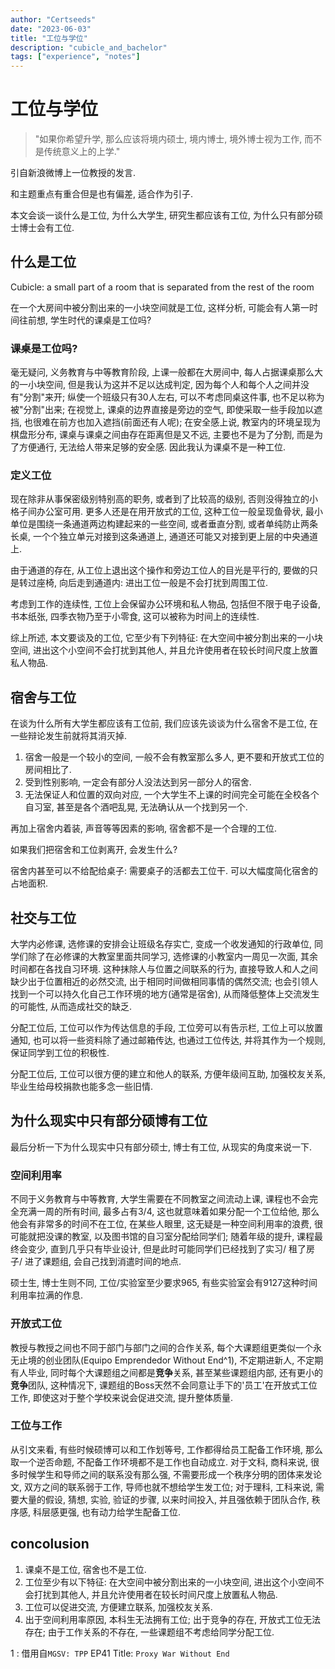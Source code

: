 ```yaml
---
author: "Certseeds"
date: "2023-06-03"
title: "工位与学位"
description: "cubicle_and_bachelor"
tags: ["experience", "notes"]
---
```


# 工位与学位

> "如果你希望升学, 那么应该将境内硕士, 境内博士, 境外博士视为工作, 而不是传统意义上的上学."

引自新浪微博上一位教授的发言.

和主题重点有重合但是也有偏差, 适合作为引子.

本文会谈一谈什么是工位, 为什么大学生, 研究生都应该有工位, 为什么只有部分硕士博士会有工位.

## 什么是工位

Cubicle: a small part of a room that is separated from the rest of the room

在一个大房间中被分割出来的一小块空间就是工位, 这样分析, 可能会有人第一时间往前想, 学生时代的课桌是工位吗?

### 课桌是工位吗?

毫无疑问, 义务教育与中等教育阶段, 上课一般都在大房间中, 每人占据课桌那么大的一小块空间, 但是我认为这并不足以达成判定, 因为每个人和每个人之间并没有"分割"来开; 纵使一个班级只有30人左右, 可以不考虑同桌这件事, 也不足以称为被"分割"出来; 在视觉上, 课桌的边界直接是旁边的空气, 即使采取一些手段加以遮挡, 也很难在前方也加入遮挡(前面还有人呢); 在安全感上说, 教室内的环境呈现为棋盘形分布, 课桌与课桌之间由存在距离但是又不远, 主要也不是为了分割, 而是为了方便通行, 无法给人带来足够的安全感. 因此我认为课桌不是一种工位.

### 定义工位

现在除非从事保密级别特别高的职务, 或者到了比较高的级别, 否则没得独立的小格子间办公室可用. 更多人还是在用开放式的工位, 这种工位一般呈现鱼骨状, 最小单位是围绕一条通道两边构建起来的一些空间, 或者垂直分割, 或者单纯防止两条长桌, 一个个独立单元对接到这条通道上, 通道还可能又对接到更上层的中央通道上.

由于通道的存在, 从工位上退出这个操作和旁边工位人的目光是平行的, 要做的只是转过座椅, 向后走到通道内: 进出工位一般是不会打扰到周围工位.

考虑到工作的连续性, 工位上会保留办公环境和私人物品, 包括但不限于电子设备, 书本纸张, 四季衣物乃至于小零食, 这可以被称为时间上的连续性.

综上所述, 本文要谈及的工位, 它至少有下列特征: 在大空间中被分割出来的一小块空间, 进出这个小空间不会打扰到其他人, 并且允许使用者在较长时间尺度上放置私人物品.

## 宿舍与工位

在谈为什么所有大学生都应该有工位前, 我们应该先谈谈为什么宿舍不是工位, 在一些辩论发生前就将其消灭掉.

1. 宿舍一般是一个较小的空间, 一般不会有教室那么多人, 更不要和开放式工位的房间相比了.
2. 受到性别影响, 一定会有部分人没法达到另一部分人的宿舍.
3. 无法保证人和位置的双向对应, 一个大学生不上课的时间完全可能在全校各个自习室, 甚至是各个酒吧乱晃, 无法确认从一个找到另一个.

再加上宿舍内着装, 声音等等因素的影响, 宿舍都不是一个合理的工位.

如果我们把宿舍和工位剥离开, 会发生什么?

宿舍内甚至可以不给配给桌子: 需要桌子的活都去工位干. 可以大幅度简化宿舍的占地面积.

## 社交与工位

大学内必修课, 选修课的安排会让班级名存实亡, 变成一个收发通知的行政单位, 同学们除了在必修课的大教室里面共同学习, 选修课的小教室内一周见一次面, 其余时间都在各找自习环境. 这种抹除人与位置之间联系的行为, 直接导致人和人之间缺少出于位置相近的必然交流, 出于相同时间做相同事情的偶然交流; 也会引领人找到一个可以持久化自己工作环境的地方(通常是宿舍), 从而降低整体上交流发生的可能性, 从而造成社交的缺乏.

分配工位后, 工位可以作为传达信息的手段, 工位旁可以有告示栏, 工位上可以放置通知, 也可以将一些资料除了通过邮箱传达, 也通过工位传达, 并将其作为一个规则, 保证同学到工位的积极性.

分配工位后, 工位可以很方便的建立和他人的联系, 方便年级间互助, 加强校友关系, 毕业生给母校捐款也能多念一些旧情.

## 为什么现实中只有部分硕博有工位

最后分析一下为什么现实中只有部分硕士, 博士有工位, 从现实的角度来说一下.

### 空间利用率

不同于义务教育与中等教育, 大学生需要在不同教室之间流动上课, 课程也不会完全充满一周的所有时间, 最多占有3/4, 这也就意味着如果分配一个工位给他, 那么他会有非常多的时间不在工位, 在某些人眼里, 这无疑是一种空间利用率的浪费, 很可能就把没课的教室, 以及图书馆的自习室分配给同学们; 随着年级的提升, 课程最终会变少, 直到几乎只有毕业设计, 但是此时可能同学们已经找到了实习/ 租了房子/ 进了课题组, 会自己找到消遣时间的地点.

硕士生, 博士生则不同, 工位/实验室至少要求965, 有些实验室会有9127这种时间利用率拉满的作息.

### 开放式工位

教授与教授之间也不同于部门与部门之间的合作关系, 每个大课题组更类似一个永无止境的创业团队(Equipo Emprendedor Without End^1), 不定期进新人, 不定期有人毕业, 同时每个大课题组之间都是**竞争**关系, 甚至某些课题组内部, 还有更小的**竞争**团队, 这种情况下, 课题组的Boss天然不会同意让手下的'员工'在开放式工位工作, 即使这对于整个学校来说会促进交流, 提升整体质量.

### 工位与工作

从引文来看, 有些时候硕博可以和工作划等号, 工作都得给员工配备工作环境, 那么取一个逆否命题, 不配备工作环境都不是工作也自动成立. 对于文科, 商科来说, 很多时候学生和导师之间的联系没有那么强, 不需要形成一个秩序分明的团体来发论文, 双方之间的联系弱于工作, 导师也就不想给学生发工位; 对于理科, 工科来说, 需要大量的假设, 猜想, 实验, 验证的步骤, 以来时间投入, 并且强依赖于团队合作, 秩序感, 科层感更强, 也有动力给学生配备工位.

## concolusion

1. 课桌不是工位, 宿舍也不是工位.
2. 工位至少有以下特征: 在大空间中被分割出来的一小块空间, 进出这个小空间不会打扰到其他人, 并且允许使用者在较长时间尺度上放置私人物品.
3. 工位可以促进交流, 方便建立联系, 加强校友关系.
4. 出于空间利用率原因, 本科生无法拥有工位; 出于竞争的存在, 开放式工位无法存在; 由于工作关系的不存在, 一些课题组不考虑给同学分配工位.

1 : 借用自`MGSV: TPP` EP41 Title: `Proxy War Without End`
